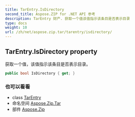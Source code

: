 ```yaml
---
title: TarEntry.IsDirectory
second_title: Aspose.ZIP for .NET API 参考
description: TarEntry 财产. 获取一个值该值指示该条目是否表示目录
type: docs
weight: 10
url: /zh/net/aspose.zip.tar/tarentry/isdirectory/
---
```

## TarEntry.IsDirectory property

获取一个值，该值指示该条目是否表示目录。

```csharp
public bool IsDirectory { get; }
```

### 也可以看看

* class [TarEntry](../)
* 命名空间 [Aspose.Zip.Tar](../../tarentry/)
* 部件 [Aspose.Zip](../../../)


